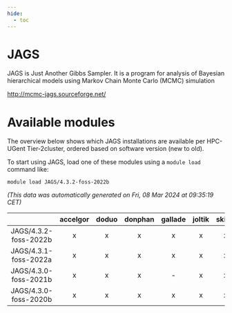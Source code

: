 ```yaml
---
hide:
  - toc
---
```


JAGS
====


JAGS is Just Another Gibbs Sampler.  It is a program for analysis of Bayesian hierarchical models using Markov Chain Monte Carlo (MCMC) simulation

http://mcmc-jags.sourceforge.net/
# Available modules


The overview below shows which JAGS installations are available per HPC-UGent Tier-2cluster, ordered based on software version (new to old).

To start using JAGS, load one of these modules using a `module load` command like:

```shell
module load JAGS/4.3.2-foss-2022b
```

*(This data was automatically generated on Fri, 08 Mar 2024 at 09:35:19 CET)*  

| |accelgor|doduo|donphan|gallade|joltik|skitty|
| :---: | :---: | :---: | :---: | :---: | :---: | :---: |
|JAGS/4.3.2-foss-2022b|x|x|x|x|x|x|
|JAGS/4.3.1-foss-2022a|x|x|x|x|x|x|
|JAGS/4.3.0-foss-2021b|x|x|x|-|x|x|
|JAGS/4.3.0-foss-2020b|x|x|x|x|x|x|
